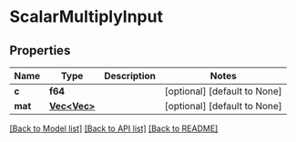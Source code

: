 # ScalarMultiplyInput

## Properties
Name | Type | Description | Notes
------------ | ------------- | ------------- | -------------
**c** | **f64** |  | [optional] [default to None]
**mat** | [**Vec<Vec<f64>>**](array.md) |  | [optional] [default to None]

[[Back to Model list]](../README.md#documentation-for-models) [[Back to API list]](../README.md#documentation-for-api-endpoints) [[Back to README]](../README.md)


